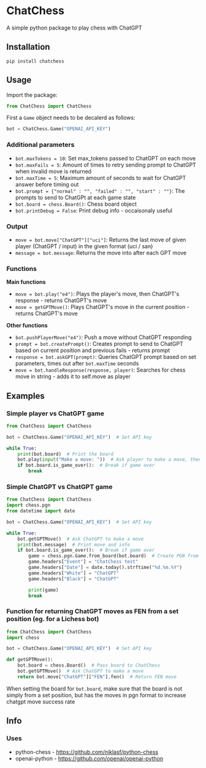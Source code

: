 # ChatChess
A simple python package to play chess with ChatGPT

## Installation

```
pip install chatchess
```

## Usage

Import the package:

```python
from ChatChess import ChatChess
```

First a `Game` object needs to be decalerd as follows:
```python
bot = ChatChess.Game("OPENAI_API_KEY")
```

### Additional parameters

- `bot.maxTokens = 10`: Set max_tokens passed to ChatGPT on each move
- `bot.maxFails = 5`: Amount of times to retry sending prompt to ChatGPT when invalid move is returned
- `bot.maxTime = 5`: Maximum amount of seconds to wait for ChatGPT answer before timing out
- `bot.prompt = {"normal" : "", "failed" : "", "start" : ""}`: The prompts to send to ChatGPt at each game state
- `bot.board = chess.Board()`: Chess board object
- `bot.printDebug = False`: Print debug info - occaisonaly useful

### Output

- `move = bot.move["ChatGPT"]["uci"]`: Returns the last move of given player (ChatGPT / input) in the given format (uci / san)
- `message = bot.message`: Returns the move into after each GPT move

### Functions

**Main functions**

- `move = bot.play("e4")`: Plays the player's move, then ChatGPT's response - returns ChatGPT's move
- `move = getGPTMove()`: Plays ChatGPT's move in the current position - returns ChatGPT's move

**Other functions**

- `bot.pushPlayerMove("e4")`: Push a move without ChatGPT responding
- `prompt = bot.createPrompt()`: Creates prompt to send to ChatGPT based on current position and previous fails - returns prompt
- `response = bot.askGPT(prompt)`: Queries ChatGPT prompt based on set parameters, times out after `bot.maxTime` seconds
- `move = bot.handleResponse(response, player)`: Searches for chess move in string - adds it to self.move as player

## Examples

### Simple player vs ChatGPT game

```python
from ChatChess import ChatChess

bot = ChatChess.Game("OPENAI_API_KEY")  # Set API key

while True:
    print(bot.board)  # Print the board
    bot.play(input("Make a move: "))  # Ask player to make a move, then ChatGPT responds
    if bot.board.is_game_over():  # Break if game over
        break
```

### Simple ChatGPT vs ChatGPT game

```python
from ChatChess import ChatChess
import chess.pgn
from datetime import date

bot = ChatChess.Game("OPENAI_API_KEY")  # Set API key

while True:
    bot.getGPTMove()  # Ask ChatGPT to make a move
    print(bot.message)  # Print move and info
    if bot.board.is_game_over():  # Break if game over
        game = chess.pgn.Game.from_board(bot.board)  # Create PGN from game
        game.headers["Event"] = "ChatChess test"
        game.headers["Date"] = date.today().strftime("%d.%m.%Y")
        game.headers["White"] = "ChatGPT"
        game.headers["Black"] = "ChatGPT"

        print(game)
        break
```

### Function for returning ChatGPT moves as FEN from a set position (eg. for a Lichess bot)

```python
from ChatChess import ChatChess
import chess

bot = ChatChess.Game("OPENAI_API_KEY")  # Set API key

def getGPTMove():
    bot.board = chess.Board()  # Pass board to ChatChess
    bot.getGPTMove()  # Ask ChatGPT to make a move
    return bot.move["ChatGPT"]["FEN"].fen()  # Return FEN move
```
When setting the board for `bot.board`, make sure that the board is not simply from a set position, but has the moves in pgn format to increase chatgpt move success rate

## Info
### Uses
- python-chess - https://github.com/niklasf/python-chess
- openai-python - https://github.com/openai/openai-python
